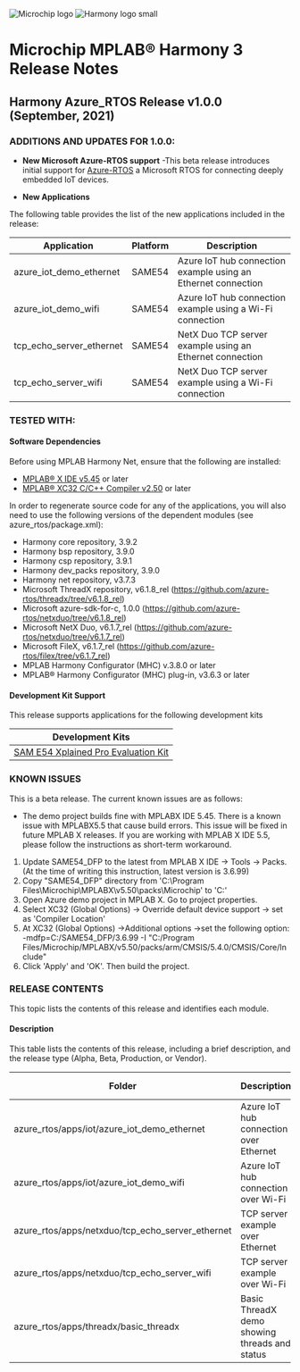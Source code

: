 ﻿![Microchip logo](https://raw.githubusercontent.com/wiki/Microchip-MPLAB-Harmony/Microchip-MPLAB-Harmony.github.io/images/microchip_logo.png)
![Harmony logo small](https://raw.githubusercontent.com/wiki/Microchip-MPLAB-Harmony/Microchip-MPLAB-Harmony.github.io/images/microchip_mplab_harmony_logo_small.png)

# Microchip MPLAB® Harmony 3 Release Notes

## Harmony Azure_RTOS Release v1.0.0 (September, 2021)
### ADDITIONS AND UPDATES FOR  1.0.0:


- **New Microsoft Azure-RTOS support** -This beta release introduces initial support for [Azure-RTOS](https://github.com/azure-rtos) a Microsoft RTOS for connecting deeply embedded IoT devices.


- **New Applications**

The following table provides the list of the new applications included in the release:

| Application                 | Platform                        | Description |
| ------------ | ------------ |  ------------ |
| azure_iot_demo_ethernet   | SAME54    | Azure IoT hub connection example using an Ethernet connection |
| azure_iot_demo_wifi       | SAME54    | Azure IoT hub connection example using a Wi-Fi connection |
| tcp_echo_server_ethernet  | SAME54    | NetX Duo TCP server example using an Ethernet connection |
| tcp_echo_server_wifi      | SAME54    | NetX Duo TCP server example using a Wi-Fi connection |

### TESTED WITH:

#### Software Dependencies

Before using MPLAB Harmony Net, ensure that the following are installed:

- [MPLAB® X IDE v5.45](https://www.microchip.com/mplab/mplab-x-ide) or later
- [MPLAB® XC32 C/C++ Compiler v2.50](https://www.microchip.com/mplab/compilers) or later

In order to regenerate source code for any of the applications, you will also need to use the following versions of the dependent modules (see azure_rtos/package.xml):

- Harmony core repository, 3.9.2
- Harmony bsp repository, 3.9.0
- Harmony csp repository, 3.9.1
- Harmony dev_packs repository, 3.9.0
- Harmony net repository, v3.7.3
- Microsoft ThreadX repository, v6.1.8_rel (https://github.com/azure-rtos/threadx/tree/v6.1.8_rel)
- Microsoft azure-sdk-for-c, 1.0.0 (https://github.com/azure-rtos/netxduo/tree/v6.1.8_rel)
- Microsoft NetX Duo, v6.1.7_rel (https://github.com/azure-rtos/netxduo/tree/v6.1.7_rel)
- Microsoft FileX, v6.1.7_rel (https://github.com/azure-rtos/filex/tree/v6.1.7_rel)
- MPLAB Harmony Configurator (MHC) v.3.8.0 or later
- MPLAB® Harmony Configurator (MHC) plug-in, v3.6.3 or later


#### Development Kit Support

This release supports applications for the following development kits

| Development Kits |
| --- |
| [SAM E54 Xplained Pro Evaluation Kit](https://www.microchip.com/developmenttools/ProductDetails/ATSAME54-XPRO) |

### KNOWN ISSUES

This is a beta release.
The current known issues are as follows:

* The demo project builds fine with MPLABX IDE 5.45. There is a known issue with MPLABX5.5 that cause build errors. This issue will be fixed in future MPLAB X releases.
If you are working with MPLAB X IDE 5.5, please follow the instructions as short-term workaround. 

1.	Update SAME54_DFP to the latest from MPLAB X IDE -> Tools -> Packs. (At the time of writing this instruction, latest version is 3.6.99)
2.	Copy "SAME54_DFP" directory  from  'C:\Program Files\Microchip\MPLABX\v5.50\packs\Microchip\' to 'C:\'
3.	Open Azure demo project in MPLAB X. Go to project properties.
4.	Select XC32 (Global Options) -> Override default device support -> set as 'Compiler Location'
5.	At XC32 (Global Options) ->Additional options ->set the following option: -mdfp=C:/SAME54_DFP/3.6.99 -I "C:/Program Files/Microchip/MPLABX/v5.50/packs/arm/CMSIS/5.4.0/CMSIS/Core/Include"
6.	Click 'Apply' and 'OK'. Then build the project.


### RELEASE CONTENTS

This topic lists the contents of this release and identifies each module.

#### Description

This table lists the contents of this release, including a brief description, and the release type (Alpha, Beta, Production, or Vendor).


| Folder                                | Description                                                          | Release Type |
| --- | --- | --- |
| azure_rtos/apps/iot/azure_iot_demo_ethernet       | Azure IoT hub connection over Ethernet                    | Beta |
| azure_rtos/apps/iot/azure_iot_demo_wifi           | Azure IoT hub connection over Wi-Fi                       | Beta |
| azure_rtos/apps/netxduo/tcp_echo_server_ethernet  | TCP server example over Ethernet                          | Beta |
| azure_rtos/apps/netxduo/tcp_echo_server_wifi      | TCP server example over Wi-Fi                             | Beta |
| azure_rtos/apps/threadx/basic_threadx             | Basic ThreadX demo showing threads and status             | Beta |


